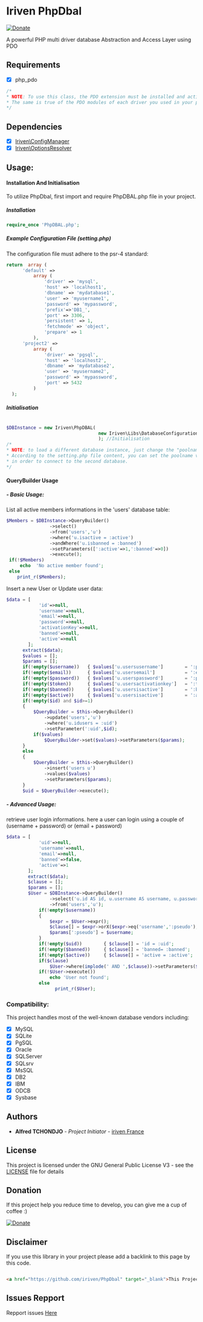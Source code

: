 # Iriven PhpDbal

[![Donate](https://img.shields.io/badge/Donate-PayPal-green.svg)](https://www.paypal.com/cgi-bin/webscr?cmd=_s-xclick&hosted_button_id=XDCFPNTKUC4TU)

A powerful PHP multi driver database Abstraction and Access Layer using PDO


## Requirements

- [x] php_pdo

```php
/*
* NOTE: To use this class, the PDO extension must be installed and active on your web server.
* The same is true of the PDO modules of each driver you used in your project (eg pdo_mysql for MySQL)
*/
```
## Dependencies

- [x] [Iriven\ConfigManager](https://github.com/iriven/ConfigManager)
- [x] [Iriven\OptionsResolver](https://github.com/iriven/PhpOptionsResolver)

## Usage:

#### Installation And Initialisation

To utilize PhpDbal, first import and require PhpDBAL.php file in your project.
##### Installation
```php
require_once 'PhpDBAL.php';
```
##### Example Configuration File (setting.php)
The configuration file must adhere to the psr-4 standard:
```php
return  array (
      'default' =>
          array (
              'driver' => 'mysql',
              'host' => 'localhost1',
              'dbname' => 'mydatabase1',
              'user' => 'myusername1',
              'password' => 'mypassword',
              'prefix'=>'DB1_',
              'port' => 3306,
              'persistent' => 1,
              'fetchmode' => 'object',
              'prepare' => 1
          ),
      'project2' =>
          array (
              'driver' => 'pgsql',
              'host' => 'localhost2',
              'dbname' => 'mydatabase2',
              'user' => 'myusername2',
              'password' => 'mypassword',
              'port' => 5432
          )
  );
```
##### Initialisation
```php

$DBInstance = new Iriven\PhpDBAL(
                                  new Iriven\Libs\DatabaseConfiguration($PoolName='default')
                                  ); //Initialisation
/* 
* NOTE: to load a different database instance, just change the "poolname" value. 
* According to the setting.php file content, you can set the poolname value to "project2",
* in order to connect to the second database.
*/
```
#### QueryBuilder Usage

##### - Basic Usage:
List all active members informations in the 'users' database table:
```php
$Members = $DBInstance->QueryBuilder()
                ->select()
                ->from('users','u')
                ->where('u.isactive = :active')
                ->andWhere('u.isbanned = :banned')
                ->setParameters([':active'=>1,':banned'=>0])
                ->execute();
 if(!$Members)
     echo  'No active member found';
 else 
    print_r($Members);
```    
Insert a new User or Update user data:
```php
$data = [
            'id'=>null,
            'username'=>null,
            'email'=>null,
            'password'=>null,
            'activationKey'=>null,
            'banned'=>null,
            'active'=>null
        ];
      extract($data);
      $values = [];
      $params = [];
      if(!empty($username))   { $values['u.usersusername']        = ':pseudo';   $params[':pseudo'] = $username;}
      if(!empty($email))      { $values['u.usersemail']           = ':email';    $params[':email']  = $email;}
      if(!empty($password))   { $values['u.userspassword']        = ':passwd';    $params[':passwd']  = $password;}
      if(!empty($token))      { $values['u.usersactivationkey']   = ':token';    $params[':token'] = $token;}
      if(!empty($banned))     { $values['u.usersisactive']        = ':banned';   $params[':banned'] = $banned;}
      if(!empty($active))     { $values['u.usersisactive']        = ':active';   $params[':active'] = $active;}
      if(!empty($id) and $id>=1)
      {
          $QueryBuilder = $this->QueryBuilder()
              ->update('users','u')
              ->where('u.idusers = :uid')
              ->setParameter(':uid',$id);
          if($values)
              $QueryBuilder->set($values)->setParameters($params);
      }
      else
      {
          $QueryBuilder = $this->QueryBuilder()
              ->insert('users u')
              ->values($values)
              ->setParameters($params);
      }
      $uid = $QueryBuilder->execute(); 
```
##### - Advanced Usage:

retrieve user login informations. here a user can login using a couple of (username + password) or (email + password)
```php
$data = [
            'uid'=>null,
            'username'=>null,
            'email'=>null,
            'banned'=>false,
            'active'=>1
        ];
        extract($data);
        $clause = [];
        $params = [];
        $User = $DBInstance->QueryBuilder()
                ->select('u.id AS id, u.username AS username, u.password AS password, u.email AS email, u.isactive AS active, u.isbanned AS banned')
                ->from('users','u');
            if(!empty($username))
            {
                $expr = $User->expr();
                $clause[] = $expr->orX($expr->eq('username',':pseudo'),$expr->eq('email',':pseudo'));   
                $params[':pseudo'] = $username;
            }
            if(!empty($uid))        { $clause[] = 'id = :uid';                      $params[':uid']    = $uid;}
            if(!empty($banned))     { $clause[] = 'banned= :banned';                $params[':banned'] = $banned;}
            if(!empty($active))     { $clause[] = 'active = :active';               $params[':active'] = $active;}
            if($clause)
                $User->where(implode(' AND ',$clause))->setParameters($params);
            if(!$User->execute())
                echo 'User not found';
            else 
                  print_r($User);
```
### Compatibility:
This project handles most of the well-known database vendors including:
- [x] MySQL
- [x] SQLite
- [x] PgSQL
- [x] Oracle
- [x] SQLServer
- [x] SQLsrv
- [x] MsSQL
- [x] DB2
- [x] IBM
- [x] ODCB
- [x] Sysbase

## Authors

* **Alfred TCHONDJO** - *Project Initiator* - [iriven France](https://www.facebook.com/Tchalf)

## License

This project is licensed under the GNU General Public License V3 - see the [LICENSE](LICENSE) file for details

## Donation

If this project help you reduce time to develop, you can give me a cup of coffee :)

[![Donate](https://img.shields.io/badge/Donate-PayPal-green.svg)](https://www.paypal.com/cgi-bin/webscr?cmd=_s-xclick&hosted_button_id=XDCFPNTKUC4TU)

## Disclaimer

If you use this library in your project please add a backlink to this page by this code.

```html

<a href="https://github.com/iriven/PhpDbal" target="_blank">This Project Uses Alfred's TCHONDJO  PHPDbal Library.</a>
```
## Issues Repport
Repport issues [Here](https://github.com/iriven/PhpDbal/issues)
